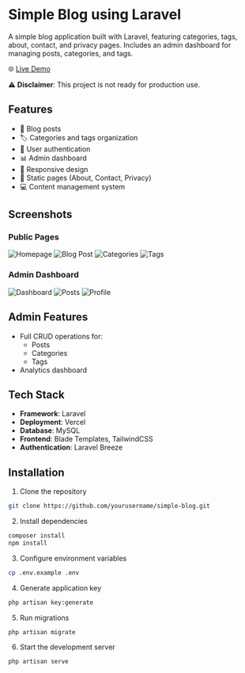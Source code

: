 # Simple Blog using Laravel

A simple blog application built with Laravel, featuring categories, tags, about, contact, and privacy pages. Includes an admin dashboard for managing posts, categories, and tags.

🌐 [Live Demo](https://simple-blog-laravel.vercel.app/)

⚠️ **Disclaimer**: This project is not ready for production use.

## Features

- 📝 Blog posts
- 🏷️ Categories and tags organization
- 👤 User authentication
- 📊 Admin dashboard
- 📱 Responsive design
- 📄 Static pages (About, Contact, Privacy)
- 💻 Content management system

## Screenshots

### Public Pages
![Homepage](/preview/homepage.png)
![Blog Post](/preview/blog-post.png)
![Categories](/preview/categories.png)
![Tags](/preview/tags.png)


### Admin Dashboard

![Dashboard](/preview/dashboard.png)
![Posts](/preview/manage-posts.png)
![Profile](/preview/profile.png)

## Admin Features

- Full CRUD operations for:
  - Posts
  - Categories
  - Tags
- Analytics dashboard

## Tech Stack

- **Framework**: Laravel
- **Deployment**: Vercel
- **Database**: MySQL
- **Frontend**: Blade Templates, TailwindCSS
- **Authentication**: Laravel Breeze

## Installation

1. Clone the repository
```bash
git clone https://github.com/yourusername/simple-blog.git
```

2. Install dependencies
```bash
composer install
npm install
```

3. Configure environment variables
```bash
cp .env.example .env
```

4. Generate application key
```bash
php artisan key:generate
```

5. Run migrations
```bash
php artisan migrate
```

6. Start the development server
```bash
php artisan serve
```
